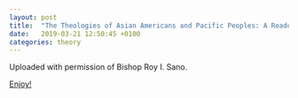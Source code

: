 ```yaml
---
layout: post
title:  "The Theologies of Asian Americans and Pacific Peoples: A Reader (1976)"
date:   2019-03-21 12:50:45 +0100
categories: theory
---
```


Uploaded with permission of Bishop Roy I. Sano.

[Enjoy!](SanoReader1976.pdf)

